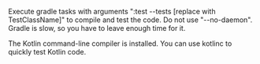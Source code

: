 Execute gradle tasks with arguments ":test --tests [replace with TestClassName]" to compile and test the code. Do not use "--no-daemon".
Gradle is slow, so you have to leave enough time for it.

The Kotlin command-line compiler is installed. You can use kotlinc to quickly test Kotlin code.